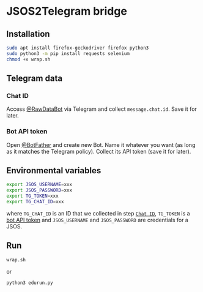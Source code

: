 # JSOS2Telegram bridge

## Installation

```bash
sudo apt install firefox-geckodriver firefox python3 
sudo python3 -m pip install requests selenium
chmod +x wrap.sh
```

## Telegram data

### Chat ID

Access [@RawDataBot](https://telegram.me/RawDataBot) via Telegram and collect `message.chat.id`. Save it for later.

### Bot API token

Open [@BotFather](https://telegram.me/BotFather) and create new Bot. Name it whatever you want (as long as it matches the Telegram policy). Collect its API token (save it for later).

## Environmental variables

```bash
export JSOS_USERNAME=xxx
export JSOS_PASSWORD=xxx
export TG_TOKEN=xxx
export TG_CHAT_ID=xxx
```
where `TG_CHAT_ID` is an ID that we collected in step [`Chat ID`](#chat-id), `TG_TOKEN` is a [bot API token](#bot-api-token) and `JSOS_USERNAME` and `JSOS_PASSWORD` are credentials for a JSOS.

## Run

```bash
wrap.sh
```
or
```bash
python3 edurun.py
```
